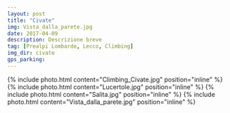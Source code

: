 ```yaml
---
layout: post
title: "Civate"
img: Vista_dalla_parete.jpg
date: 2017-04-09
description: Descrizione breve
tag: [Prealpi Lombarde, Lecco, Climbing]
img_dir: civate
gps_parking:
---
```

<div>
{% include photo.html content="Climbing_Civate.jpg" position="inline" %}
{% include photo.html content="Lucertole.jpg" position="inline" %}
{% include photo.html content="Salita.jpg" position="inline" %}
{% include photo.html content="Vista_dalla_parete.jpg" position="inline" %}
</div>
